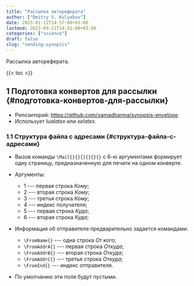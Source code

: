 ```yaml
---
title: "Рассылка автореферата"
author: ["Dmitry S. Kulyabov"]
date: 2023-01-12T14:57:00+03:00
lastmod: 2023-09-21T14:51:00+03:00
categories: ["science"]
draft: false
slug: "sending-synopsis"
---
```


Рассылка автореферата.

<!--more-->

{{< toc >}}


## <span class="section-num">1</span> Подготовка конвертов для рассылки {#подготовка-конвертов-для-рассылки}

-   Репозиторий: <https://github.com/yamadharma/synopsis-envelope>.
-   Использует _lualatex_ или _xelatex_.


### <span class="section-num">1.1</span> Структура файла с адресами {#структура-файла-с-адресами}

-   Вызов команды `\Mail{}{}{}{}{}{}` с 6-ю аргументами формирует одну страницу, предназначенную для печати на одном конверте.
-   Аргументы:
    -   1 --- первая строка _Кому_;
    -   2 --- вторая строка _Кому_;
    -   3 --- третья строка _Кому_;
    -   4 --- индекс получателя;
    -   5 --- первая строка _Куда_;
    -   6 --- вторая строка _Куда_;

-   Информация об отправителе предварительно задается командами:
    -   `\FromName{}`  --- одна строка _От кого_;
    -   `\FromAddrA{}` --- первая строка _Откуда_;
    -   `\FromAddrB{}` --- вторая строка _Откуда_;
    -   `\FromAddrC{}` --- третья строка _Откуда_;
    -   `\FromInd{}`   --- индекс отправителя.
-   По умолчанию эти поля будут пустыми.
